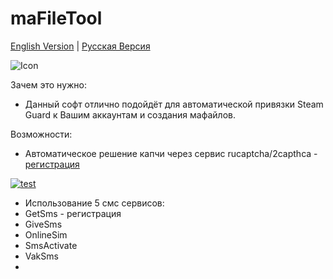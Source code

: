 # maFileTool
[English Version](README.md) | [Русская Версия](README.ru.md)

![Icon](https://github.com/Riddler2077/maFileTool/blob/master/icon.ico)

Зачем это нужно:
- Данный софт отлично подойдёт для автоматической привязки Steam Guard к Вашим аккаунтам и создания мафайлов.

Возможности:
- <div>Автоматическое решение капчи через сервис rucaptcha/2capthca -  <a href="https://rucaptcha.com/?from=947328" target="_blank">регистрация</a></div>
<p dir="auto"><a target="_blank" rel="noopener noreferrer" href="https://github.com/mojombo/github-flavored-markdown/issues/28" data-hovercard-type="issue" data-hovercard-url="/mojombo/github-flavored-markdown/issues/28/hovercard"><img src="https://github.com/mojombo/github-flavored-markdown/issues/28" alt="test" style="max-width: 100%;"></a></p>


- Использование 5 смс сервисов:
- GetSms - регистрация
- GiveSms
- OnlineSim
- SmsActivate
- VakSms
- 
